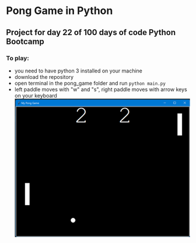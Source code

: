 # Pong Game in Python

## Project for day 22 of 100 days of code Python Bootcamp

### To play:
  - you need to have python 3 installed on your machine
  - download the repository
  - open terminal in the pong_game folder and run `python main.py`
  - left paddle moves with "w" and "s", right paddle moves with arrow keys on your keyboard
![img.png](img.png)